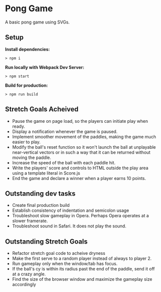 # Pong Game

A basic pong game using SVGs.

## Setup

**Install dependencies:**

`> npm i`

**Run locally with Webpack Dev Server:**

`> npm start`

**Build for production:**

`> npm run build`

## Stretch Goals Acheived

- Pause the game on page load, so the players can initiate play when ready.
- Display a notification whenever the game is paused.
- Implement smoother movement of the paddles, making the game much easier to play.
- Modify the ball's reset function so it won't launch the ball at unplayable near-vertical vectors or in such a way that it can be returned without moving the paddle.
- Increase the speed of the ball with each paddle hit.
- Write the players' score and controls to HTML outside the play area using a template literal in Score.js
- End the game and declare a winner when a player earns 10 points.


## Outstanding dev tasks

- Create final production build
- Establish consistency of indentation and semicolon usage
- Troubleshoot slow gameplay in Opera. Perhaps Opera operates at a slower framerate.
- Troubleshoot sound in Safari. It does not play the sound.

## Outstanding Stretch Goals

- Refactor stretch goal code to acheive dryness
- Make the first serve to a random player instead of always to player 2.
- Run gameplay only when the window/tab has focus.
- If the ball's cy is within its radius past the end of the paddle, send it off at a crazy angle.
- Find the size of the browser window and maximize the gameplay size accordingly

